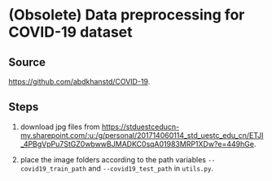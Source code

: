 # (Obsolete) Data preprocessing for COVID-19 dataset

## Source
https://github.com/abdkhanstd/COVID-19.

## Steps

1. download jpg files from https://stduestceducn-my.sharepoint.com/:u:/g/personal/201714060114_std_uestc_edu_cn/ETJI_4PBgVpPu7StGZ0wbwwBJMADKC0sqA01983MRP1XDw?e=449hGe.

4. place the image folders according to the path variables `--covid19_train_path` and `--covid19_test_path` in `utils.py`.